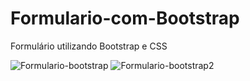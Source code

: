 # Formulario-com-Bootstrap
Formulário utilizando Bootstrap e CSS

![Formulario-bootstrap](https://user-images.githubusercontent.com/68825663/130827813-d38ad9e2-da8c-4b86-9582-372d8e8f1e28.png)
![Formulario-bootstrap2](https://user-images.githubusercontent.com/68825663/130829303-c69c77b3-17e5-42ab-a5e8-1a384242d98b.png)




